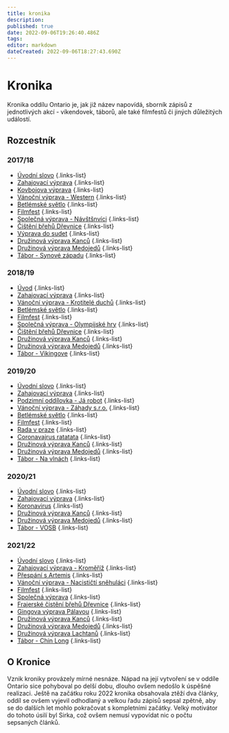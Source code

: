 ```yaml
---
title: kronika
description: 
published: true
date: 2022-09-06T19:26:40.486Z
tags: 
editor: markdown
dateCreated: 2022-09-06T18:27:43.690Z
---
```


# Kronika

Kronika oddílu Ontario je, jak již název napovídá, sborník zápisů z jednotlivých akcí - víkendovek, táborů, ale také filmfestů či jiných důležitých událostí.

## Rozcestník

### 2017/18

- [Úvodní slovo](uvod_17)
{.links-list}
- [Zahajovací výprava](zahajovacka_17)
{.links-list}
- [Kovbojova výprava](kovboj_17)
{.links-list}
- [Vánoční výprava - Western](vanocka_17)
{.links-list}
- [Betlémské světlo](betlemske_svetlo_17)
{.links-list}
- [Filmfest](filmfest_18)
{.links-list}
- [Společná výprava - Návštšnvíci](spolecna_17)
{.links-list}
- [Čištění břehů Dřevnice](drevnice_18)
{.links-list}
- [Výprava do sudet](sudety_18)
{.links-list}
- [Družinová výprava Kanců](druzinovka_kanci_18)
{.links-list}
- [Družinová výprava Medojedů](druzinovka_medojedu_18)
{.links-list}
- [Tábor - Synové západu](tabor_18)
{.links-list}

### 2018/19

- [Úvod](uvod_18)
{.links-list}
- [Zahajovací výprava](zahajovacka_18)
{.links-list}
- [Vánoční výprava - Krotitelé duchů](vanocka_18)
{.links-list}
- [Betlémské světlo](betlemske_svetlo_18)
{.links-list}
- [Filmfest](filmfest_19)
{.links-list}
- [Společná výprava - Olympijské hry](spolecna_18)
{.links-list}
- [Čištění břehů Dřevnice](drevnice_19)
{.links-list}
- [Družinová výprava Kanců](druzinovka_kanci_19)
{.links-list}
- [Družinová výprava Medojedů](druzinovka_medojedu_19)
{.links-list}
- [Tábor - Vikingove](tabor_19)
{.links-list}

### 2019/20

- [Úvodní slovo](uvod_19)
{.links-list}
- [Zahajovací výprava](zahajovacka_19)
{.links-list}
- [Podzimní oddílovka - Já robot](robot_19)
{.links-list}
- [Vánoční výprava - Záhady s.r.o.](vanocka_19)
{.links-list}
- [Betlémské světlo](betlemske_svetlo_19)
{.links-list}
- [Filmfest](filmfest_20)
{.links-list}
- [Rada v praze](rada_20)
{.links-list}
- [Coronavajrus ratatata](corona_20)
{.links-list}
- [Družinová výprava Kanců](druzinovka_kanci_20)
{.links-list}
- [Družinová výprava Medojedů](druzinovka_medojedu_20)
{.links-list}
- [Tábor - Na vlnách](tabor_20)
{.links-list}

### 2020/21

- [Úvodní slovo](uvod_20)
{.links-list}
- [Zahajovací výprava](zahajovacka_20)
{.links-list}
- [Koronavirus](online_20)
{.links-list}
- [Družinová výprava Kanců](druzinovka_kanci_21)
{.links-list}
- [Družinová výprava Medojedů](druzinovka_medojedu_21)
{.links-list}
- [Tábor - VOSB](tabor_21)
{.links-list}

### 2021/22

- [Úvodní slovo](uvod_21)
{.links-list}
- [Zahajovací výprava - Kroměříž](zahajovacka_21)
{.links-list}
- [Přespání s Artemis](prespani_21)
{.links-list}
- [Vánoční výprava - Nacističtí sněhuláci](vanocka_21)
{.links-list}
- [Filmfest](filmfest_22)
{.links-list}
- [Společná výprava](spolecna_22)
{.links-list}
- [Frajerské čistění břehů Dřevnice](drevka_22)
{.links-list}
- [Gingova výprava Pálavou](palava_22)
{.links-list}
- [Družinová výprava Kanců](druzinovka_kanci_22)
{.links-list}
- [Družinová výprava Medojedů](druzinovka_medojedu_22)
{.links-list}
- [Družinová výprava Lachtanů](druzinovka_medojedu_22)
{.links-list}
- [Tábor - Chin Long](tabor_22)
{.links-list}


## O Kronice

Vznik kroniky provázely mírné nesnáze. Nápad na její vytvoření se v oddíle Ontario sice pohyboval po delší dobu, dlouho ovšem nedošlo k úspěšné realizaci. Ještě na začátku roku 2022 kronika obsahovala ztěží dva články, oddíl se ovšem vyjevil odhodlaný a velkou řadu zápisů sepsal zpětně, aby se do dalších let mohlo pokračovat s kompletními začátky. Velký motivátor do tohoto úsilí byl Sirka, což ovšem nemusí vypovídat nic o počtu sepsaných článků.